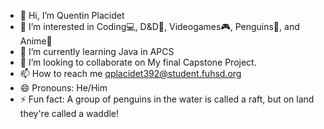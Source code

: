 - 👋 Hi, I’m Quentin Placidet
- 👀 I’m interested in Coding💻, D&D🎲, Videogames🎮, Penguins🐧, and Anime🍙
- 🌱 I’m currently learning Java in APCS
- 💞️ I’m looking to collaborate on My final Capstone Project.
- 📫 How to reach me qplacidet392@student.fuhsd.org
- 😄 Pronouns: He/Him
- ⚡ Fun fact: A group of penguins in the water is called a raft, but on land they're called a waddle! 

<!---
qplacidet392/qplacidet392 is a ✨ special ✨ repository because its `README.md` (this file) appears on your GitHub profile.
You can click the Preview link to take a look at your changes.
--->
